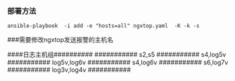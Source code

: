 ### 部署方法

```
ansible-playbook  -i add -e "hosts=all" ngxtop.yaml  -K -k -s
```
###需要修改ngxtop发送报警的主机名

####日志主机组##########
###########
s2,s5
###########
s4,log5v
###########
log5v,log6v
###########
s4,log6v
###########
s6,log7v
###########
log3v,log4v
###########
